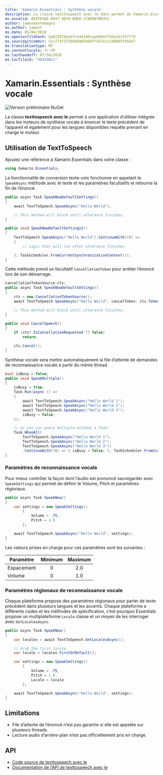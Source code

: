 ```yaml
---
title: 'Xamarin.Essentials : Synthèse vocale'
description: La classe texttospeech avec le dans permet de Xamarin.Essentials une application utiliser intégrée dans les moteurs de synthèse vocale à énoncer le texte précédent de l’appareil et également pour les langues disponibles requête prenant en charge le moteur.
ms.assetid: AEEF03AE-A047-4DF0-B0E8-CC8D9A7B8351
author: jamesmontemagno
ms.author: jamont
ms.date: 05/04/2018
ms.openlocfilehash: ba822870edafce44140caa66b01f4da242fb7779
ms.sourcegitcommit: 51c274f37369d8965b68ff587e1c2d9865f85da7
ms.translationtype: MT
ms.contentlocale: fr-FR
ms.lasthandoff: 07/30/2018
ms.locfileid: "39353611"
---
```

# <a name="xamarinessentials-text-to-speech"></a>Xamarin.Essentials : Synthèse vocale

![Version préliminaire NuGet](~/media/shared/pre-release.png)

La classe **texttospeech avec le** permet à une application d’utiliser intégrée dans les moteurs de synthèse vocale à énoncer le texte précédent de l’appareil et également pour les langues disponibles requête prenant en charge le moteur.

## <a name="using-text-to-speech"></a>Utilisation de **TextToSpeech**

Ajoutez une référence à Xamarin.Essentials dans votre classe :

```csharp
using Xamarin.Essentials;
```

La fonctionnalité de conversion texte-voix fonctionne en appelant le `SpeakAsync` méthode avec le texte et les paramètres facultatifs et retourne la fin de l’énoncé.

```csharp
public async Task SpeakNowDefaultSettings()
{
    await TextToSpeech.SpeakAsync("Hello World");

    // This method will block until utterance finishes.
}

public void SpeakNowDefaultSettings2()
{
    TextToSpeech.SpeakAsync("Hello World").ContinueWith((t) =>
    {
        // Logic that will run after utterance finishes.

    }, TaskScheduler.FromCurrentSynchronizationContext());
}
```

Cette méthode prend un facultatif `CancellationToken` pour arrêter l’énoncé lors de son démarrage.

```csharp
CancellationTokenSource cts;
public async Task SpeakNowDefaultSettings()
{
    cts = new CancellationTokenSource();
    await TextToSpeech.SpeakAsync("Hello World", cancelToken: cts.Token);

    // This method will block until utterance finishes.
}

public void CancelSpeech()
{
    if (cts?.IsCancellationRequested ?? false)
        return;

    cts.Cancel();
}
```

Synthèse vocale sera mettre automatiquement la file d’attente de demandes de reconnaissance vocale à partir du même thread.

```csharp
bool isBusy = false;
public void SpeakMultiple()
{
    isBusy = true;
    Task.Run(async () =>
    {
        await TextToSpeech.SpeakAsync("Hello World 1");
        await TextToSpeech.SpeakAsync("Hello World 2");
        await TextToSpeech.SpeakAsync("Hello World 3");
        isBusy = false;
    });

    // or you can query multiple without a Task:
    Task.WhenAll(
        TextToSpeech.SpeakAsync("Hello World 1"),
        TextToSpeech.SpeakAsync("Hello World 2"),
        TextToSpeech.SpeakAsync("Hello World 3"))
        .ContinueWith((t) => { isBusy = false; }, TaskScheduler.FromCurrentSynchronizationContext());
}
```

### <a name="speech-settings"></a>Paramètres de reconnaissance vocale

Pour mieux contrôler la façon dont l’audio est prononcé sauvegarder avec `SpeakSettings` qui permet de définir le Volume, Pitch et paramètres régionaux.

```csharp
public async Task SpeakNow()
{
    var settings = new SpeakSettings()
        {
            Volume = .75,
            Pitch = 1.0
        };

    await TextToSpeech.SpeakAsync("Hello World", settings);
}
```

Les valeurs prises en charge pour ces paramètres sont les suivantes :

| Paramètre  | Minimum | Maximum |
| ---------- | :-----: | :-----: |
| Espacement | 0       | 2.0     |
| Volume     | 0       | 1.0     |

### <a name="speech-locales"></a>Paramètres régionaux de reconnaissance vocale

Chaque plateforme propose des paramètres régionaux pour parler de texte précédent dans plusieurs langues et les accents. Chaque plateforme a différents codes et les méthodes de spécification, c’est pourquoi Essentials propose un multiplateforme `Locale` classe et un moyen de les interroger avec `GetLocalesAsync`.

```csharp
public async Task SpeakNow()
{
    var locales = await TextToSpeech.GetLocalesAsync();

    // Grab the first locale
    var locale = locales.FirstOrDefault();

    var settings = new SpeakSettings()
        {
            Volume = .75,
            Pitch = 1.0,
            Locale = locale
        };

    await TextToSpeech.SpeakAsync("Hello World", settings);
}
```

## <a name="limitations"></a>Limitations

- File d’attente de l’énoncé n’est pas garantie si elle est appelée sur plusieurs threads.
- Lecture audio d’arrière-plan n’est pas officiellement pris en charge.

## <a name="api"></a>API

- [Code source de texttospeech avec le](https://github.com/xamarin/Essentials/tree/master/Xamarin.Essentials/TextToSpeech)
- [Documentation de l’API de texttospeech avec le](xref:Xamarin.Essentials.TextToSpeech)
